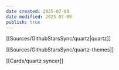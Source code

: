 ```yaml
---
date created: 2025-07-09
date modified: 2025-07-09
publish: true
---
```


[[Sources/GithubStarsSync/quartz\|quartz]]

[[Sources/GithubStarsSync/quartz-themes]]

[[Cards/quartz syncer]]
